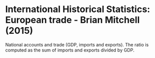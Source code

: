 # International Historical Statistics: European trade - Brian Mitchell (2015)

National accounts and trade (GDP, imports and exports). The ratio is computed as the sum of imports and exports divided by GDP.